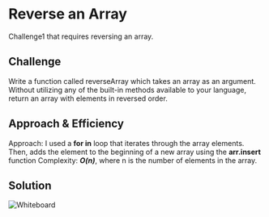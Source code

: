 # Reverse an Array
Challenge1 that requires reversing an array.

## Challenge
Write a function called reverseArray which takes an array as an argument. Without utilizing any of the built-in methods available to your language, return an array with elements in reversed order.

## Approach & Efficiency
Approach: I used a **for in** loop that iterates through the array elements. Then, adds the element to the beginning of a new array using the **arr.insert** function 
Complexity: ***O(n)***, where n is the number of elements in the array.

## Solution
![Whiteboard](../assets/reverse_array.png)